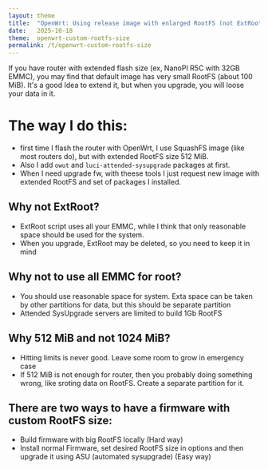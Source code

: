 ```yaml
---
layout: theme
title:  "OpenWrt: Using release image with enlarged RootFS (not ExtRoot)"
date:   2025-10-18
theme:  openwrt-custom-rootfs-size
permalink: /t/openwrt-custom-rootfs-size
---
```

If you have router with extended flash size (ex, NanoPI R5C with 32GB EMMC), you may find that default image has very small RootFS (about 100 MiB). It's a good Idea to extend it, but when you upgrade, you will loose your data in it. 

# The way I do this: 
* first time I flash the router with OpenWrt, I use SquashFS image (like most routers do), but with extended RootFS size 512 MiB. 
* Also I add `owut` and `luci-attended-sysupgrade` packages at first.
* When I need upgrade fw, with theese tools I just request new image with extended RootFS and set of packages I installed.

## Why not ExtRoot?

* ExtRoot script uses all your EMMC, while I think that only reasonable space should be used for the system.
* When you upgrade, ExtRoot may be deleted, so you need to keep it in mind

## Why not to use all EMMC for root?

* You should use reasonable space for system. Exta space can be taken by other partitions for data, but this should be separate partition
* Attended SysUpgrade servers are limited to build 1Gb RootFS

## Why 512 MiB and not 1024 MiB?

* Hitting limits is never good. Leave some room to grow in emergency case
* If 512 MiB is not enough for router, then you probably doing something wrong, like sroting data on RootFS. Create a separate partition for it.

## There are two ways to have a firmware with custom RootFS size: 

* Build firmware with big RootFS locally (Hard way)
* Install normal Firmware, set desired RootFS size in options and then upgrade it using ASU (automated sysupgrade) (Easy way)